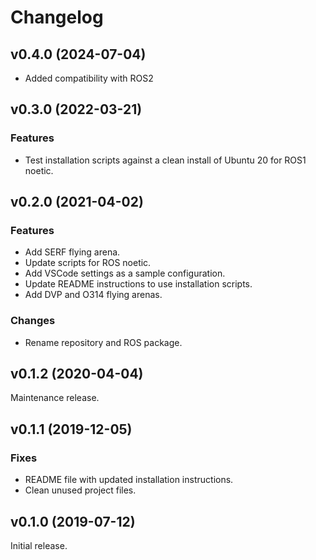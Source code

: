# Changelog

## v0.4.0 (2024-07-04)

- Added compatibility with ROS2

## v0.3.0 (2022-03-21)

### Features

- Test installation scripts against a clean install of Ubuntu 20 for ROS1 noetic.

## v0.2.0 (2021-04-02)

### Features

- Add SERF flying arena.
- Update scripts for ROS noetic.
- Add VSCode settings as a sample configuration.
- Update README instructions to use installation scripts.
- Add DVP and O314 flying arenas.

### Changes

- Rename repository and ROS package.

## v0.1.2 (2020-04-04)

Maintenance release.

## v0.1.1 (2019-12-05)

### Fixes

- README file with updated installation instructions.
- Clean unused project files.

## v0.1.0 (2019-07-12)

Initial release.

